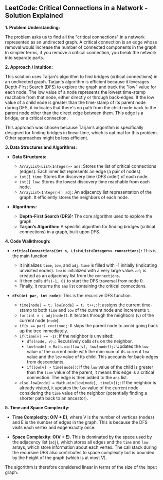 ## LeetCode: Critical Connections in a Network - Solution Explained

**1. Problem Understanding:**

The problem asks us to find all the "critical connections" in a network represented as an undirected graph. A critical connection is an edge whose removal would increase the number of connected components in the graph.  In simpler terms, if you remove a critical connection, you break the network into separate parts.


**2. Approach / Intuition:**

This solution uses Tarjan's algorithm to find bridges (critical connections) in an undirected graph.  Tarjan's algorithm is efficient because it leverages Depth-First Search (DFS) to explore the graph and track the "low" value for each node. The low value of a node represents the lowest time-stamp reachable from that node, either directly or through back-edges.  If the low value of a child node is greater than the time-stamp of its parent node during DFS, it indicates that there's no path from the child node back to the parent node other than the direct edge between them. This edge is a bridge, or a critical connection.

This approach was chosen because Tarjan's algorithm is specifically designed for finding bridges in linear time, which is optimal for this problem.  Other approaches might be less efficient.


**3. Data Structures and Algorithms:**

* **Data Structures:**
    * `ArrayList<List<Integer>> ans`: Stores the list of critical connections (edges). Each inner list represents an edge (a pair of nodes).
    * `int[] time`: Stores the discovery time (DFS order) of each node.
    * `int[] low`: Stores the lowest discovery time reachable from each node.
    * `ArrayList<Integer>[] adj`: An adjacency list representation of the graph.  It efficiently stores the neighbors of each node.

* **Algorithms:**
    * **Depth-First Search (DFS):**  The core algorithm used to explore the graph.
    * **Tarjan's Algorithm:** A specific algorithm for finding bridges (critical connections) in a graph, built upon DFS.


**4. Code Walkthrough:**

* **`criticalConnections(int n, List<List<Integer>> connections)`:** This is the main function.
    * It initializes `time`, `low`, and `adj`.  `time` is filled with -1 initially (indicating unvisited nodes). `low` is initialized with a very large value. `adj` is created as an adjacency list from the `connections`.
    * It then calls `dfs(-1, 0)` to start the DFS traversal from node 0.
    * Finally, it returns the `ans` list containing the critical connections.

* **`dfs(int par, int node)`:** This is the recursive DFS function.
    * `time[node] = t; low[node] = t; t++;`: It assigns the current time-stamp to both `time` and `low` of the current node and increments `t`.
    * `for(int v : adj[node])`: It iterates through the neighbors (`v`) of the current node (`node`).
    * `if(v == par) continue;`: It skips the parent node to avoid going back up the tree immediately.
    * `if(time[v] == -1)`: If the neighbor is unvisited:
        * `dfs(node, v);`: Recursively calls `dfs` on the neighbor.
        * `low[node] = Math.min(low[v], low[node]);`: Updates the `low` value of the current node with the minimum of its current `low` value and the `low` value of its child. This accounts for back-edges from descendants.
        * `if(low[v] > time[node])`: If the `low` value of the child is greater than the `time` value of the parent, it means this edge is a critical connection. The edge is then added to the `ans` list.
    * `else low[node] = Math.min(low[node], time[v]);`: If the neighbor is already visited, it updates the `low` value of the current node considering the `time` value of the neighbor (potentially finding a shorter path back to an ancestor).

**5. Time and Space Complexity:**

* **Time Complexity: O(V + E)**, where V is the number of vertices (nodes) and E is the number of edges in the graph.  This is because the DFS visits each vertex and edge exactly once.

* **Space Complexity: O(V + E)**. This is dominated by the space used by the adjacency list (`adj`), which stores all edges and the `time` and `low` arrays, which store information about each vertex.  The call stack during the recursive DFS also contributes to space complexity but is bounded by the height of the graph (which is at most V).

The algorithm is therefore considered linear in terms of the size of the input graph.
